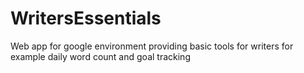 # WritersEssentials
Web app for google environment providing basic tools for writers for example daily word count and goal tracking
